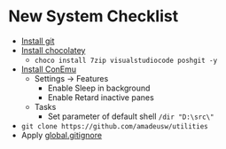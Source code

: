 New System Checklist
===

* [Install git](https://git-scm.com/)
* [Install chocolatey](https://chocolatey.org/install)
    * `choco install 7zip visualstudiocode poshgit -y`
* [Install ConEmu](https://conemu.github.io/)
    * Settings -> Features
        * Enable Sleep in background
        * Enable Retard inactive panes
    * Tasks
        * Set parameter of default shell `/dir "D:\src\"`
* `git clone https://github.com/amadeusw/utilities`
* Apply [global.gitignore](/scripts#scriptsglobalgitignore)
